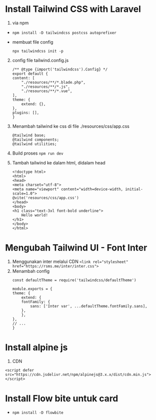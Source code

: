 # Install Tailwind CSS with Laravel
1. via npm

- ```npm install -D tailwindcss postcss autoprefixer```

- membuat file config
 
  ```npx tailwindcss init -p```

2. config file tailwind.config.js
    ```
    /** @type {import('tailwindcss').Config} */
    export default {
    content: [
        "./resources/**/*.blade.php",
        "./resources/**/*.js",
        "./resources/**/*.vue",
    ],
    theme: {
        extend: {},
    },
    plugins: [],
    }
    ```

3. Menambah tailwind ke css di file ./resources/css/app.css
    ```
    @tailwind base;
    @tailwind components;
    @tailwind utilities;
    ```

4. Build proses
```npm run dev```

5. Tambah tailwind ke dalam html, didalam head
    ```
    <!doctype html>
    <html>
    <head>
    <meta charset="utf-8">
    <meta name="viewport" content="width=device-width, initial-scale=1.0">
    @vite('resources/css/app.css')
    </head>
    <body>
    <h1 class="text-3xl font-bold underline">
        Hello world!
    </h1>
    </body>
    </html>
    ```

# Mengubah Tailwind UI - Font Inter
1. Menggunakan inter melalui CDN
```<link rel="stylesheet" href="https://rsms.me/inter/inter.css">```
2. Menambah config
    ```
    const defaultTheme = require('tailwindcss/defaultTheme')

    module.exports = {
    theme: {
        extend: {
        fontFamily: {
            sans: ['Inter var', ...defaultTheme.fontFamily.sans],
        },
        },
    },
    // ...
    }
    ```

# Install alpine js
1. CDN 
```
<script defer src="https://cdn.jsdelivr.net/npm/alpinejs@3.x.x/dist/cdn.min.js"></script>
```

# Install Flow bite untuk card
- ```npm install -D flowbite```
